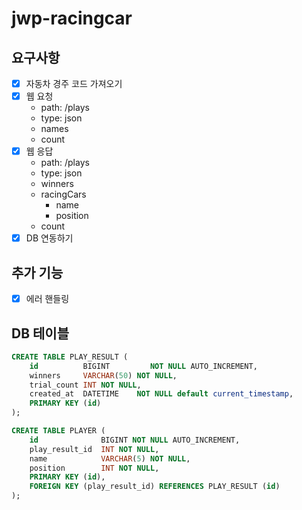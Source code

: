 # jwp-racingcar

## 요구사항
- [x] 자동차 경주 코드 가져오기
- [x] 웹 요청
  - path: /plays
  - type: json
  - names
  - count
- [x] 웹 응답
  - path: /plays
  - type: json
  - winners
  - racingCars
    - name
    - position
  - count
- [x] DB 연동하기

## 추가 기능

- [x] 에러 핸들링

## DB 테이블

```sql
CREATE TABLE PLAY_RESULT (
    id          BIGINT         NOT NULL AUTO_INCREMENT,
    winners     VARCHAR(50) NOT NULL,
    trial_count INT NOT NULL,
    created_at  DATETIME    NOT NULL default current_timestamp,
    PRIMARY KEY (id)
);

CREATE TABLE PLAYER (
    id              BIGINT NOT NULL AUTO_INCREMENT,
    play_result_id  INT NOT NULL,
    name            VARCHAR(5) NOT NULL,
    position        INT NOT NULL,
    PRIMARY KEY (id),
    FOREIGN KEY (play_result_id) REFERENCES PLAY_RESULT (id)
);
```